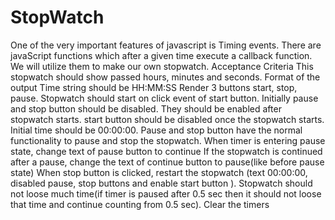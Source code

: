 # StopWatch
One of the very important features of javascript is Timing events. There are javaScript functions which after a given time execute a callback function. We will utilize them to make our own stopwatch.
Acceptance Criteria
This stopwatch should show passed hours, minutes and seconds.
Format of the output Time string should be HH:MM:SS
Render 3 buttons start, stop, pause.
Stopwatch should start on click event of start button.
Initially pause and stop button should be disabled. They should be enabled after stopwatch starts.
start button should be disabled once the stopwatch starts.
Initial time should be 00:00:00.
Pause and stop button have the normal functionality to pause and stop the stopwatch.
When timer is entering pause state, change text of pause button to continue
If the stopwatch is continued after a pause, change the text of continue button to pause(like before pause state)
When stop button is clicked, restart the stopwatch (text 00:00:00, disabled pause, stop buttons and enable start button ).
Stopwatch should not loose much time(if timer is paused after 0.5 sec then it should not loose that time and continue counting from 0.5 sec).
Clear the timers
